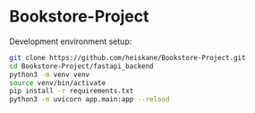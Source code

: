# Bookstore-Project

Development environment setup: 
```bash
git clone https://github.com/heiskane/Bookstore-Project.git
cd Bookstore-Project/fastapi_backend
python3 -m venv venv
source venv/bin/activate
pip install -r requirements.txt
python3 -m uvicorn app.main:app --reload
```
